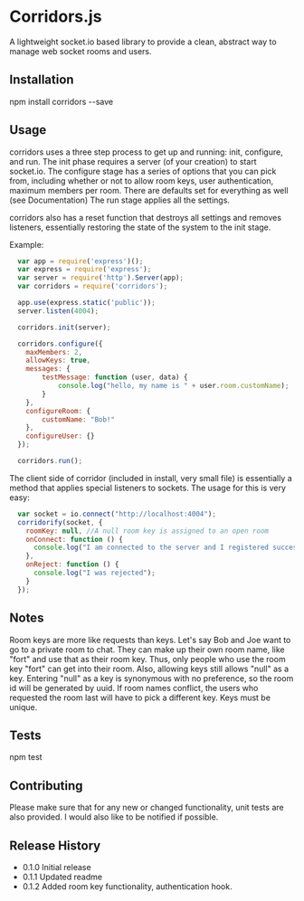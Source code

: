 Corridors.js
=========

A lightweight socket.io based library to provide a clean, abstract way to manage web socket rooms and users.

## Installation

  npm install corridors --save

## Usage

corridors uses a three step process to get up and running: init, configure, and run.  The init phase requires a server (of your creation) to start socket.io.  The configure stage has a series of options that you can pick from, including whether or not to allow room keys, user authentication, maximum members per room.  There are defaults set for everything as well (see Documentation) The run stage applies all the settings.

corridors also has a reset function that destroys all settings and removes listeners, essentially restoring the state of the system to the init stage.

Example:
```javascript
  var app = require('express')();
  var express = require('express');
  var server = require('http').Server(app);
  var corridors = require('corridors');

  app.use(express.static('public'));
  server.listen(4004);

  corridors.init(server);

  corridors.configure({
  	maxMembers: 2,
    allowKeys: true,
    messages: {
    	testMessage: function (user, data) {
    		console.log("hello, my name is " + user.room.customName);
    	}
    },
    configureRoom: {
    	customName: "Bob!"
    },
    configureUser: {}
  });

  corridors.run();
```

The client side of corridor (included in install, very small file) is essentially a method that applies special listeners to sockets.  The usage for this is very easy:
```javascript
  var socket = io.connect("http://localhost:4004");
  corridorify(socket, {
    roomKey: null, //A null room key is assigned to an open room 
    onConnect: function () {
      console.log("I am connected to the server and I registered successfully.");    
    },
    onReject: function () {
      console.log("I was rejected");
    }
  });
```

## Notes
Room keys are more like requests than keys.  Let's say Bob and Joe want to go to a private room to chat.  They can make up their own room name, like "fort" and use that as their room key.  Thus, only people who use the room key "fort" can get into their room.  Also, allowing keys still allows "null" as a key.  Entering "null" as a key is synonymous with no preference, so the room id will be generated by uuid.  If room names conflict, the users who requested the room last will have to pick a different key.  Keys must be unique. 

## Tests

  npm test

## Contributing

Please make sure that for any new or changed functionality, unit tests are also
provided.  I would also like to be notified if possible.

## Release History

* 0.1.0 Initial release
* 0.1.1 Updated readme
* 0.1.2 Added room key functionality, authentication hook.